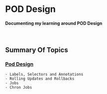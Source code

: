 # POD Design
<h4>Documenting my learning around POD Design</h4>
<br>
<h2>Summary Of Topics</h2>
<h3>
    
[Pod Design](https://github.com/EAS-Kalem/k8-learning/tree/main/POD%20Design) 
</h3>

```
- Labels, Selectors and Annotations
- Rolling Updates and Rollbacks
- Jobs
- Chron Jobs
```


